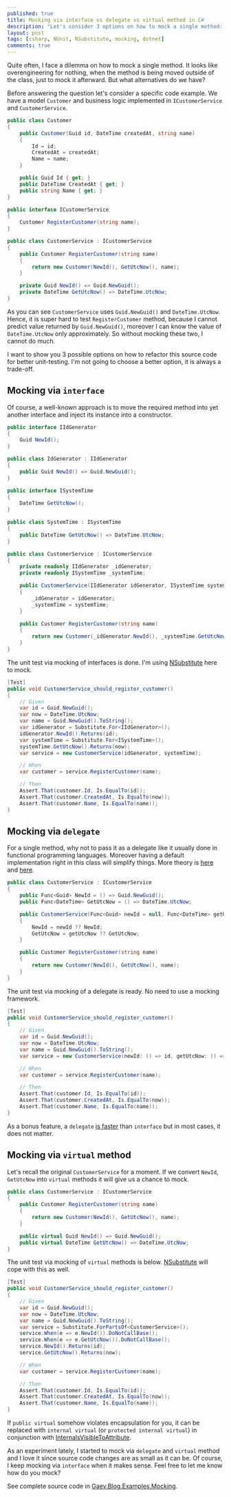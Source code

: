 ```yaml
---
published: true
title: Mocking via interface vs delegate vs virtual method in C#
description: "Let's consider 3 options on how to mock a single method: interface, delegate, virtual method"
layout: post
tags: [csharp, NUnit, NSubstitute, mocking, dotnet]
comments: true
---
```


Quite often, I face a dilemma on how to mock a single method. It looks like overengineering for nothing, when the method is being moved outside of the class, just to mock it afterward. But what alternatives do we have? 

Before answering the question let's consider a specific code example. We have a model `Customer` and business logic implemented in `ICustomerService` and `CustomerService`.

```c#
public class Customer
{
    public Customer(Guid id, DateTime createdAt, string name)
    {
        Id = id;
        CreatedAt = createdAt;
        Name = name;
    }

    public Guid Id { get; }
    public DateTime CreatedAt { get; }
    public string Name { get; }
}

public interface ICustomerService
{
    Customer RegisterCustomer(string name);
}

public class CustomerService : ICustomerService
{
    public Customer RegisterCustomer(string name)
    {
        return new Customer(NewId(), GetUtcNow(), name);
    }

    private Guid NewId() => Guid.NewGuid();
    private DateTime GetUtcNow() => DateTime.UtcNow;
}
```

As you can see `CustomerService` uses `Guid.NewGuid()` and `DateTime.UtcNow`. Hence, it is super hard to test `RegisterCustomer` method, because I cannot predict value returned by `Guid.NewGuid()`, moreover I can know the value of `DateTime.UtcNow` only approximately. So without mocking these two, I cannot do much. 

I want to show you 3 possible options on how to refactor this source code for better unit-testing. I'm not going to choose a better option, it is always a trade-off.

## Mocking via `interface`

Of course, a well-known approach is to move the required method into yet another interface and inject its instance into a constructor.

```c#
public interface IIdGenerator
{
    Guid NewId();
}

public class IdGenerator : IIdGenerator
{
    public Guid NewId() => Guid.NewGuid();
}

public interface ISystemTime
{
    DateTime GetUtcNow();
}

public class SystemTime : ISystemTime
{
    public DateTime GetUtcNow() => DateTime.UtcNow;
}

public class CustomerService : ICustomerService
{
    private readonly IIdGenerator _idGenerator;
    private readonly ISystemTime _systemTime;

    public CustomerService(IIdGenerator idGenerator, ISystemTime systemTime)
    {
        _idGenerator = idGenerator;
        _systemTime = systemTime;
    }

    public Customer RegisterCustomer(string name)
    {
        return new Customer(_idGenerator.NewId(), _systemTime.GetUtcNow(), name);
    }
}
```

The unit test via mocking of interfaces is done. I'm using [NSubstitute](https://nsubstitute.github.io/) here to mock.

```c#
[Test]
public void CustomerService_should_register_customer()
{
    // Given
    var id = Guid.NewGuid();
    var now = DateTime.UtcNow;
    var name = Guid.NewGuid().ToString();
    var idGenerator = Substitute.For<IIdGenerator>();
    idGenerator.NewId().Returns(id);
    var systemTime = Substitute.For<ISystemTime>();
    systemTime.GetUtcNow().Returns(now);
    var service = new CustomerService(idGenerator, systemTime);

    // When
    var customer = service.RegisterCustomer(name);

    // Then
    Assert.That(customer.Id, Is.EqualTo(id));
    Assert.That(customer.CreatedAt, Is.EqualTo(now));
    Assert.That(customer.Name, Is.EqualTo(name));
}
```

## Mocking via `delegate`

For a single method, why not to pass it as a delegate like it usually done in functional programming languages. Moreover having a default implementation right in this class will simplify things. More theory is [here](https://softwareengineering.stackexchange.com/a/345490) and [here](https://stackoverflow.com/a/28644831/1400547).  

```c#
public class CustomerService : ICustomerService
{
    public Func<Guid> NewId = () => Guid.NewGuid();
    public Func<DateTime> GetUtcNow = () => DateTime.UtcNow;

    public CustomerService(Func<Guid> newId = null, Func<DateTime> getUtcNow = null)
    {
        NewId = newId ?? NewId;
        GetUtcNow = getUtcNow ?? GetUtcNow;
    }

    public Customer RegisterCustomer(string name)
    {
        return new Customer(NewId(), GetUtcNow(), name);
    }
}
```

The unit test via mocking of a delegate is ready. No need to use a mocking framework.

```c#
[Test]
public void CustomerService_should_register_customer()
{
    // Given
    var id = Guid.NewGuid();
    var now = DateTime.UtcNow;
    var name = Guid.NewGuid().ToString();
    var service = new CustomerService(newId: () => id, getUtcNow: () => now);

    // When
    var customer = service.RegisterCustomer(name);

    // Then
    Assert.That(customer.Id, Is.EqualTo(id));
    Assert.That(customer.CreatedAt, Is.EqualTo(now));
    Assert.That(customer.Name, Is.EqualTo(name));
}
```

As a bonus feature, a `delegate` [is faster](https://stackoverflow.com/a/2082895/1400547) than `interface` but in most cases, it does not matter.

## Mocking via `virtual` method

Let's recall the original `CustomerService` for a moment. If we convert `NewId`, `GetUtcNow` into `virtual` methods it will give us a chance to mock.

```c#
public class CustomerService : ICustomerService
{
    public Customer RegisterCustomer(string name)
    {
        return new Customer(NewId(), GetUtcNow(), name);
    }

    public virtual Guid NewId() => Guid.NewGuid();
    public virtual DateTime GetUtcNow() => DateTime.UtcNow;
}
```

The unit test via mocking of `virtual` methods is below. [NSubstitute](https://nsubstitute.github.io/) will cope with this as well.

```c#
[Test]
public void CustomerService_should_register_customer()
{
    // Given
    var id = Guid.NewGuid();
    var now = DateTime.UtcNow;
    var name = Guid.NewGuid().ToString();
    var service = Substitute.ForPartsOf<CustomerService>();
    service.When(e => e.NewId()).DoNotCallBase();
    service.When(e => e.GetUtcNow()).DoNotCallBase();
    service.NewId().Returns(id);
    service.GetUtcNow().Returns(now);

    // When
    var customer = service.RegisterCustomer(name);

    // Then
    Assert.That(customer.Id, Is.EqualTo(id));
    Assert.That(customer.CreatedAt, Is.EqualTo(now));
    Assert.That(customer.Name, Is.EqualTo(name));
}
```

If `public virtual` somehow violates encapsulation for you, it can be replaced with `internal virtual` (or `protected internal virtual`) in conjunction with [InternalsVisibleToAttribute](https://docs.microsoft.com/en-us/dotnet/api/system.runtime.compilerservices.internalsvisibletoattribute).

As an experiment lately, I started to mock via `delegate` and `virtual` method and I love it since source code changes are as small as it can be. Of course, I keep mocking via `interface` when it makes sense. Feel free to let me know how do you mock?

See complete source code in [Gaev.Blog.Examples.Mocking](https://github.com/gaevoy/Gaev.Blog.Examples/tree/2.5.1/Gaev.Blog.Examples.Mocking).